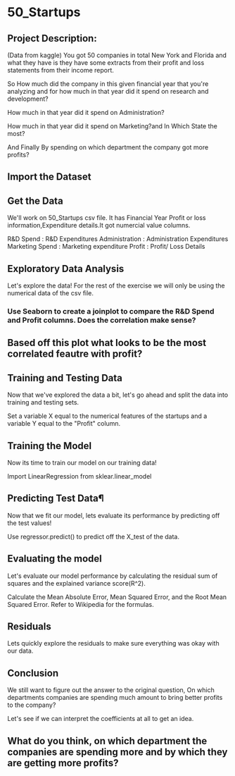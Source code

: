 # 50_Startups

## Project Description:
(Data from kaggle)
You got 50 companies in total New York and Florida and what they have is they have some extracts from their profit and loss statements from their income report.

So How much did the company in this given financial year that you're analyzing and for how much in that year did it spend on research and development?

How much in that year did it spend on Administration?

How much in that year did it spend on Marketing?and In Which State the most?

And Finally By spending on which department the company got more profits?

## Import the Dataset

## Get the Data

We'll work on 50_Startups csv file. It has Financial Year Profit or loss information,Expenditure details.It got numercial value columns.

R&D Spend : R&D Expenditures
Administration : Administration Expenditures
Marketing Spend : Marketing expenditure
Profit : Profit/ Loss Details

## Exploratory Data Analysis
Let's explore the data!
For the rest of the exercise we will only be using the numerical data of the csv file.

### Use Seaborn to create a joinplot to compare the R&D Spend and Profit columns. Does the correlation make sense?

## Based off this plot what looks to be the most correlated feautre with profit?

## Training and Testing Data
Now that we've explored the data a bit, let's go ahead and split the data into training and testing sets.

Set a variable X equal to the numerical features of the startups and a variable Y equal to the "Profit" column.

## Training the Model
Now its time to train our model on our training data!

Import LinearRegression from sklear.linear_model

## Predicting Test Data¶

Now that we fit our model, lets evaluate its performance by predicting off the test values!

Use regressor.predict() to predict off the X_test of the data.

## Evaluating the model

Let's evaluate our model performance by calculating the residual sum of squares and the explained variance score(R^2).

Calculate the Mean Absolute Error, Mean Squared Error, and the Root Mean Squared Error. Refer to Wikipedia for the formulas.

## Residuals

Lets quickly explore the residuals to make sure everything was okay with our data.

## Conclusion

We still want to figure out the answer to the original question, On which departments companies are spending much amount to bring better profits to the company?

Let's see if we can interpret the coefficients at all to get an idea.

## What do you think, on which department the companies are spending more and by which they are getting more profits?
